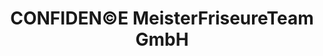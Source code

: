 ---
title: "CONFIDEN©E MeisterFriseureTeam GmbH"
url: /eschweiler/confiden-c-e-meisterfriseureteam-gmbh/
shop: Friseur
---